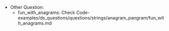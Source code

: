 - Other Question:
  - fun_with_anagrams: Check Code-examples/ds_questions/questions/strings/anagram_pangram/fun_with_anagrams.md
